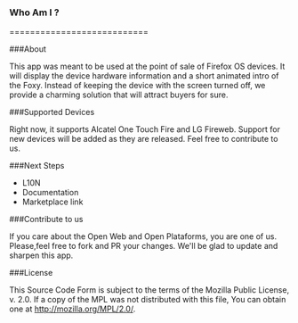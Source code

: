 ### Who Am I ?
===========================

###About

This app was meant to be used at the point of sale of Firefox OS devices. It will display the device hardware information and a short animated intro of the Foxy.
Instead of keeping the device with the screen turned off, we provide a charming solution that will attract buyers for sure.

###Supported Devices

Right now, it supports Alcatel One Touch Fire and LG Fireweb. Support for new devices will be added as they are released. Feel free to contribute to us.

###Next Steps

- L10N
- Documentation
- Marketplace link

###Contribute to us

If you care about the Open Web and Open Plataforms, you are one of us. Please,feel free to fork and PR your changes. We'll be glad to update and sharpen this app.

###License

This Source Code Form is subject to the terms of the Mozilla Public License, v. 2.0. If a copy of the MPL was not distributed with this file, You can obtain one at http://mozilla.org/MPL/2.0/.





